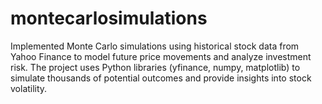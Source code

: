 # montecarlosimulations
Implemented Monte Carlo simulations using historical stock data from Yahoo Finance to model future price movements and analyze investment risk. The project uses Python libraries (yfinance, numpy, matplotlib) to simulate thousands of potential outcomes and provide insights into stock volatility.
